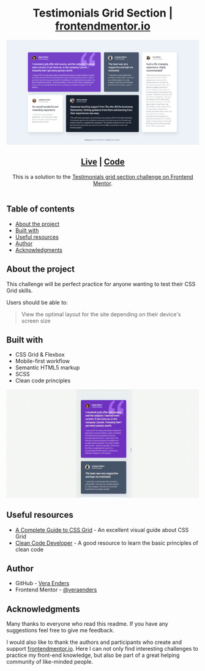 <h1 align="center"> Testimonials Grid Section | <a href="https://www.frontendmentor.io">frontendmentor.io</a></h1>
<img src="./src/assets/screenshots/desktop-testimonials-grid-section.png">

<div align="center">
  <h2><a href="https://veraenders.github.io/testimonials-grid-section/">Live</a>
  <span> | </span> 
  <a href="https://github.com/VeraEnders/testimonials-grid-section">Code</a></h2>
  <div>This is a solution to the <a href="https://www.frontendmentor.io/challenges/testimonials-grid-section-Nnw6J7Un7">Testimonials grid section challenge on Frontend Mentor</a>.</div>
</div>
<br>

## Table of contents

- [About the project](#about)
- [Built with](#built-with)
- [Useful resources](#useful-resources)
- [Author](#author)
- [Acknowledgments](#acknowledgments)

## About the project
This challenge will be perfect practice for anyone wanting to test their CSS Grid skills. 

Users should be able to:

> View the optimal layout for the site depending on their device's screen size
## Built with

- CSS Grid & Flexbox
- Mobile-first workflow
- Semantic HTML5 markup
- SCSS 
- Clean code principles

![preview](./src/assets/screenshots/preview.gif)
## Useful resources

- [A Complete Guide to CSS Grid](https://css-tricks.com/snippets/css/complete-guide-grid/) - An excellent visual guide about CSS Grid
- [Clean Code Developer](https://clean-code-developer.com/grades/grade-1-red/) - A good resource to learn the basic principles of clean code

## Author

- GitHub - [Vera Enders](https://github.com/VeraEnders)
- Frontend Mentor - [@veraenders](https://www.frontendmentor.io/profile/veraenders)

## Acknowledgments

Many thanks to everyone who read this readme. If you have any suggestions feel free to give me feedback. 

I would also like to thank the authors and participants who create and support <a href="https://www.frontendmentor.io">frontendmentor.io</a>. Here I can not only find interesting challenges to practice my front-end knowledge, but also be part of a great helping community of like-minded people.
